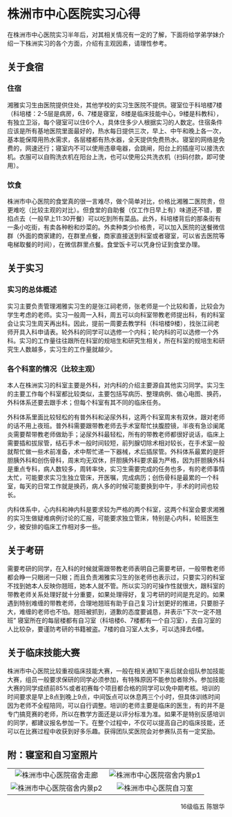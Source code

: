 # 株洲市中心医院实习心得

在株洲市中心医院实习半年后，对其相关情况有一定的了解，下面将给学弟学妹介绍一下株洲实习的各个方面，介绍有主观因素，请理性参考。

## 关于食宿

### 住宿

湘雅实习生由医院提供住处，其他学校的实习生医院不提供。寝室位于科培楼7楼（科培楼：2-5层是病房，6、7楼是寝室，8楼是临床技能中心，9楼是科教科），有独立卫浴，每个寝室可以住6个人，具体住多少人根据实习的人数定。住宿条件应该是所有基地医院里面最好的，热水每日提供三次，早上、中午和晚上各一次，基本能保障用热水需求，各层楼都有热水器，全天提供免费热水。寝室的网络是免费的，网速还行；寝室内不可以使用违章电器，会跳闸，阳台上的插座可以接洗衣机。衣服可以自购洗衣机在阳台上洗，也可以使用公共洗衣机（扫码付款，即可使用）。

### 饮食

株洲市中心医院的食堂真的很一言难尽，做个简单对比，价格比湘雅二医院贵，但更难吃（比较主观的对比）。但食堂的自助餐（仅工作日早上有）味道还不错，要掐点去（一般早上11:30开餐）可以吃到所有菜品。此外，科培楼背后的那条街有一条小吃街，有卖各种粉和炒菜的。外卖种类少价格贵，可以加入医院的送餐微信群（外面的商家建的，在群里点餐，商家直接送到科室或者寝室，可以省去医院等电梯取餐的时间），在微信群里点餐。食堂饭卡可以凭身份证到食堂办理。

## 关于实习

### 实习的总体概述

实习主要负责管理湘雅实习生的是张江祠老师，张老师是一个比较和善，比较会为学生考虑的老师。实习一般周一入科，周五可以向科室带教老师提出科，有的科室会让实习生周天再出科。因此，提前一周要去教学科（科培楼9楼），找张江祠老师开具入科申请表。轮外科的同学可以选修一个内科；轮内科的可以选修一个外科。实习的工作量往往跟所在科室的规培生和研究生相关，所在科室的规培生和研究生人数越多，实习生的工作量就越少。

### 各个科室的情况（比较主观）

本人在株洲实习的科室主要是外科，对内科的介绍主要源自其他实习同学。实习生的主要工作每个科室都比较类似，主要包括写病历、整理病例、做心电图、换药，外科体系还要去跟手术；但每个科室有其不同的临床任务。

外科体系里面比较轻松的有普外科和泌尿外科，这两个科室周末有双休，跟对老师的话不用上夜班。普外科需要跟带教老师去手术室帮忙扶腹腔镜，半夜有急诊阑尾炎需要帮带教老师做助手；泌尿外科最轻松，所有的带教老师都很好说话，临床上需要插和拔尿管，结石手术一般时间较短，前列腺切除术相对较长，在手术室一般就帮忙做一些术前准备，术中帮忙递一下器械，术后插尿管。外科体系最累的是肝胆胰外科和创伤骨科，周末均无双休，肝胆胰外科要求最为严格，因为肝胆胰外科是重点专科，病人数较多，周转率快，实习生需要完成的任务也多，有的老师事情太忙，可能要求实习生独立管床，开医嘱，完成病历；创伤骨科是最累的一个科室，每天的日常工作就是换药，病人多的时候可能要换到中午，手术的时间也较长。

内科体系中，心内科和神内科是要求较为严格的两个科室，这两个科室会要求湘雅的实习生做疑难病例讨论的汇报，可能要求独立管床，特别是心内科，轮班医生少，被安排的临床工作相对多一些。

## 关于考研

需要考研的同学，在入科的时候就需跟带教老师表明自己需要考研，一般带教老师都会睁一只眼闭一只眼；而且负责湘雅实习生的张老师也表示过，只要实习的科室不找到她本人反映你翘班，她本人就不管。所以实习的可操作性就很大，跟科室的带教老师关系处理好就十分重要，如果处理得好，复习考研的时间是充足的。如果遇到特别难缠的带教老师，合理地翘班有助于自己复习计划更好的推进，只要胆子大，难缠的老师也不怕。翘班被抓到，道歉的态度要诚恳，并表示“下次一定不翘班”
寝室所在的每层楼都有自习室（科培楼6、7楼都有一个自习室），去自习室的人比较杂，要谨防考研的书籍被盗。7楼的自习室人太多，可以选择去6楼。

## 关于临床技能大赛

株洲市中心医院比较重视临床技能大赛，一般在相关通知下来后就会组队参加技能大赛，组员一般要求保研的同学必须参加，有特殊原因不能参加者除外。参加技能大赛的同学成绩前85%或者初赛每个项目都合格的同学可以免中期考核。培训的时间要求是早上8点到晚上9点，中间饭点可以休息两三个小时，但具体训练时间因为老师不全程陪同，可以自行调整。培训的老师主要是临床的医生，有的并不是专门搞竞赛的老师，所以在教学方面还是以评分标准为准。如果不是特别反感培训的同学，都建议报名参加一下。在整个过程中，不仅可以提高自己的临床技能，还可以在比赛过程中收获到好多乐趣。获得团队奖医院会对参赛队员有一定奖励。

## 附：寝室和自习室照片

<table style="border-collapse:collapse;border:none;">
    <tr style="border-collapse:collapse;border:none;">
        <td style="border-collapse:collapse;border:none;">
            <div align=center>
                <img src="https://gitee.com/zcx980605/Survive_XYSM_dev/raw/master/Image/Ch7_3_1.jpeg" alt="株洲市中心医院宿舍走廊">
            </div>
        </td>
        <td style="border-collapse:collapse;border:none;">
            <div align=center>
                <img src="https://gitee.com/zcx980605/Survive_XYSM_dev/raw/master/Image/Ch7_3_2.jpeg" alt="株洲市中心医院宿舍内景p1">
            </div>
        </td>
    </tr>
    <tr style="border-collapse:collapse;border:none;">
        <td style="border-collapse:collapse;border:none;">
            <div align=center>
                <img src="https://gitee.com/zcx980605/Survive_XYSM_dev/raw/master/Image/Ch7_3_3.jpeg" alt="株洲市中心医院宿舍内景p2">
            </div>
        </td>
        <td style="border-collapse:collapse;border:none;">
            <div align=center>
                <img src="https://gitee.com/zcx980605/Survive_XYSM_dev/raw/master/Image/Ch7_3_4.jpeg" alt="株洲市中心医院自习室">
            </div>
        </td>
    </tr>
</table>

<p align="right">16级临五 陈银华</p>